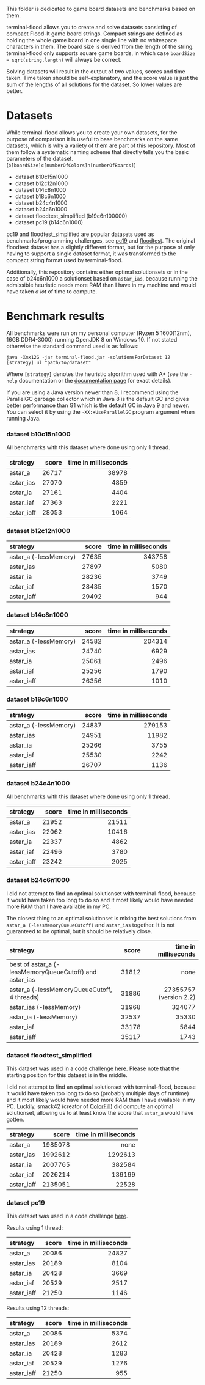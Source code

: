 This folder is dedicated to game board datasets and benchmarks based on them.

terminal-flood allows you to create and solve datasets consisting of compact Flood-It game board strings. Compact strings are defined as holding the whole game board in one single line with no whitespace characters in them. The board size is derived from the length of the string. terminal-flood only supports square game boards, in which case `boardSize = sqrt(string.length)` will always be correct.

Solving datasets will result in the output of two values, scores and time taken. Time taken should be self-explanatory, and the score value is just the sum of the lengths of all solutions for the dataset. So lower values are better.


# Datasets

While terminal-flood allows you to create your own datasets, for the purpose of comparison it is useful to base benchmarks on the same datasets, which is why a variety of them are part of this repository. Most of them follow a systematic naming scheme that directly tells you the basic parameters of the dataset. (`b[boardSize]c[numberOfColors]n[numberOfBoards]`)

- dataset b10c15n1000
- dataset b12c12n1000
- dataset b14c8n1000
- dataset b18c6n1000
- dataset b24c4n1000
- dataset b24c6n1000
- dataset floodtest_simplified (b19c6n100000)
- dataset pc19 (b14c6n1000)

pc19 and floodtest_simplified are popular datasets used as benchmarks/programming challenges, see [pc19](https://web.archive.org/web/20150909200653/http://cplus.about.com/od/programmingchallenges/a/challenge19.htm) and [floodtest](https://codegolf.stackexchange.com/questions/26232/create-a-flood-paint-ai). The original floodtest dataset has a slightly different format, but for the purpose of only having to support a single dataset format, it was transformed to the compact string format used by terminal-flood.

Additionally, this repository contains either optimal solutionsets or in the case of b24c6n1000 a solutionset based on `astar_ias`, because running the admissible heuristic needs more RAM than I have in my machine and would have taken *a lot* of time to compute.


# Benchmark results

All benchmarks were run on my personal computer (Ryzen 5 1600(12nm), 16GB DDR4-3000) running OpenJDK 8 on Windows 10. If not stated otherwise the standard command used is as follows:

```
java -Xmx12G -jar terminal-flood.jar -solutionsForDataset 12 [strategy] ul "path/to/dataset"
```

Where `[strategy]` denotes the heuristic algorithm used with A* (see the `-help` documentation or the [documentation page](https://github.com/Flolle/terminal-flood/wiki/Documentation) for exact details).

If you are using a Java version newer than 8, I recommend using the ParallelGC garbage collector which in Java 8 is the default GC and gives better performance than G1 which is the default GC in Java 9 and newer. You can select it by using the `-XX:+UseParallelGC` program argument when running Java.


### dataset b10c15n1000

All benchmarks with this dataset where done using only 1 thread.

| strategy | score | time in milliseconds |
| :--- | ---: | ---: |
| astar_a | 26717 | 38978 |
| astar_ias | 27070 | 4859 |
| astar_ia | 27161 | 4404 |
| astar_iaf | 27363 | 2221 |
| astar_iaff | 28053 | 1064 |


### dataset b12c12n1000

| strategy | score | time in milliseconds |
| :--- | ---: | ---: |
| astar_a (-lessMemory) | 27635 | 343758 |
| astar_ias | 27897 | 5080 |
| astar_ia | 28236 | 3749 |
| astar_iaf | 28435 | 1570 |
| astar_iaff | 29492 | 944 |


### dataset b14c8n1000

| strategy | score | time in milliseconds |
| :--- | ---: | ---: |
| astar_a (-lessMemory) | 24582 | 204314 |
| astar_ias | 24740 | 6929 |
| astar_ia | 25061 | 2496 |
| astar_iaf | 25256 | 1790 |
| astar_iaff | 26356 | 1010 |


### dataset b18c6n1000

| strategy | score | time in milliseconds |
| :--- | ---: | ---: |
| astar_a (-lessMemory) | 24837 | 279153 |
| astar_ias | 24951 | 11982 |
| astar_ia | 25266 | 3755 |
| astar_iaf | 25530 | 2242 |
| astar_iaff | 26707 | 1136 |


### dataset b24c4n1000

All benchmarks with this dataset where done using only 1 thread.

| strategy | score | time in milliseconds |
| :--- | ---: | ---: |
| astar_a | 21952 | 21511 |
| astar_ias | 22062 | 10416 |
| astar_ia | 22337 | 4862 |
| astar_iaf | 22496 | 3780 |
| astar_iaff | 23242 | 2025 |


### dataset b24c6n1000

I did not attempt to find an optimal solutionset with terminal-flood, because it would have taken too long to do so and it most likely would have needed more RAM than I have available in my PC.

The closest thing to an optimal solutionset is mixing the best solutions from `astar_a (-lessMemoryQueueCutoff)` and `astar_ias` together. It is not guaranteed to be optimal, but it should be relatively close.

| strategy | score | time in milliseconds |
| :--- | ---: | ---: |
| best of astar_a (-lessMemoryQueueCutoff) and astar_ias | 31812 | none |
| astar_a (-lessMemoryQueueCutoff, 4 threads) | 31886 | 27355757 (version 2.2) |
| astar_ias (-lessMemory) | 31968 | 324077 |
| astar_ia (-lessMemory) | 32537 | 35330 |
| astar_iaf | 33178 | 5844 |
| astar_iaff | 35117 | 1743 |


### dataset floodtest_simplified

This dataset was used in a code challenge [here](https://codegolf.stackexchange.com/questions/26232/create-a-flood-paint-ai). Please note that the starting position for this dataset is in the middle.

I did not attempt to find an optimal solutionset with terminal-flood, because it would have taken too long to do so (probably multiple days of runtime) and it most likely would have needed more RAM than I have available in my PC. Luckily, smack42 (creator of [ColorFill](https://github.com/smack42/ColorFill)) did compute an optimal solutionset, allowing us to at least know the score that `astar_a` would have gotten.

| strategy | score | time in milliseconds |
| :--- | ---: | ---: |
| astar_a | 1985078 | none |
| astar_ias | 1992612 | 1292613 |
| astar_ia | 2007765 | 382584 |
| astar_iaf | 2026214 | 139199 |
| astar_iaff | 2135051 | 22528 |


### dataset pc19

This dataset was used in a code challenge [here](https://web.archive.org/web/20150909200653/http://cplus.about.com/od/programmingchallenges/a/challenge19.htm).

Results using 1 thread:

| strategy | score | time in milliseconds |
| :--- | ---: | ---: |
| astar_a | 20086 | 24827 |
| astar_ias | 20189 | 8104 |
| astar_ia | 20428 | 3669 |
| astar_iaf | 20529 | 2517 |
| astar_iaff | 21250 | 1146 |


Results using 12 threads:

| strategy | score | time in milliseconds |
| :--- | ---: | ---: |
| astar_a | 20086 | 5374 |
| astar_ias | 20189 | 2612 |
| astar_ia | 20428 | 1283 |
| astar_iaf | 20529 | 1276 |
| astar_iaff | 21250 | 955 |
